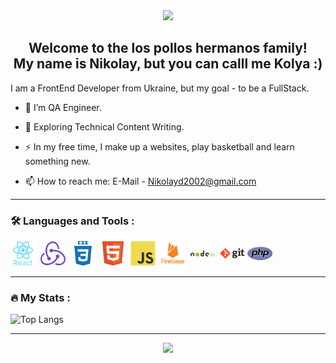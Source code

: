 <div id="header" align="center">
  <img src="https://media.giphy.com/media/NytMLKyiaIh6VH9SPm/giphy.gif" width="200"/>
</div>



<h2 align="center">
  Welcome to the los pollos hermanos family! <br/>
  My name is Nikolay, but you can calll me Kolya :)
</h1>

I am a FrontEnd Developer from Ukraine, but my goal - to be a FullStack.

- :telescope: I’m QA Engineer.

- :seedling: Exploring Technical Content Writing.

- :zap: In my free time, I make up a websites, play basketball and learn something new.

- :mailbox: How to reach me: E-Mail - Nikolayd2002@gmail.com

---

### :hammer_and_wrench: Languages and Tools :

<div>
  <img src="https://github.com/devicons/devicon/blob/master/icons/react/react-original-wordmark.svg" title="React" alt="React" width="40" height="40"/>&nbsp;
  <img src="https://github.com/devicons/devicon/blob/master/icons/redux/redux-original.svg" title="Redux" alt="Redux " width="40" height="40"/>&nbsp;
  <img src="https://github.com/devicons/devicon/blob/master/icons/css3/css3-plain-wordmark.svg"  title="CSS3" alt="CSS" width="40" height="40"/>&nbsp;
  <img src="https://github.com/devicons/devicon/blob/master/icons/html5/html5-original.svg" title="HTML5" alt="HTML" width="40" height="40"/>&nbsp;
  <img src="https://github.com/devicons/devicon/blob/master/icons/javascript/javascript-original.svg" title="JavaScript" alt="JavaScript" width="40" height="40"/>&nbsp;
  <img src="https://github.com/devicons/devicon/blob/master/icons/firebase/firebase-plain-wordmark.svg" title="Firebase" alt="Firebase" width="40" height="40"/>&nbsp;
  <img src="https://github.com/devicons/devicon/blob/master/icons/nodejs/nodejs-original-wordmark.svg" title="NodeJS" alt="NodeJS" width="40" height="40"/>&nbsp;
  <img src="https://github.com/devicons/devicon/blob/master/icons/git/git-original-wordmark.svg" title="Git" **alt="Git" width="40" height="40"/>
  <img src="https://github.com/devicons/devicon/blob/master/icons/php/php-original.svg" title="Git" **alt="Git" width="40" height="40"/>
</div>

---

### :fire: My Stats :
![Top Langs](https://github-readme-stats.vercel.app/api/top-langs/?username=NikolayLV&layout=compact)


---

<div id="header" align="center">
  <img src="https://media.giphy.com/media/XIqCQx02E1U9W/giphy.gif" width="400"/>
</div>


